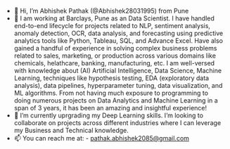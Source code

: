 - 👋 Hi, I’m Abhishek Pathak (@Abhishek28031995) from Pune
- 👀 I am working at Barclays, Pune as an Data Scientist. I have handled end-to-end lifecycle for projects related to NLP, sentiment analysis, anomaly detection, OCR, data analysis, and forecasting using predictive analytics tools like Python, Tableau, SQL, and Advance Excel. Have also gained a handful of experience in solving complex business problems related to sales, marketing, or production across various domains like chemicals, helathcare, banking, manufacturing, etc. I am well-versed with knowledge about (AI) Artificial Intelligence, Data Science, Machine Learning, techniques like hypothesis testing, EDA (exploratory data analysis), data pipelines, hyperparameter tuning, data visualization, and ML algorithms. From not having much exposure to programming to doing numerous projects on Data Analytics and Machine Learning in a span of 3 years, it has been an amazing and insightful experience!
- 🌱 I’m currently uprgrading my Deep Learning skills. I’m looking to collaborate on projects across different industries where I can leverage my Business and Technical knowledge.
- 📫 You can reach me at: - pathak.abhishek2085@gmail.com

<!---
Abhishek28031995/Abhishek28031995 is a ✨ special ✨ repository because its `README.md` (this file) appears on your GitHub profile.
You can click the Preview link to take a look at your changes.
--->
